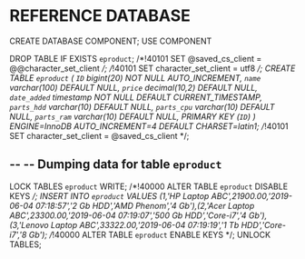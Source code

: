 # REFERENCE DATABASE


CREATE DATABASE COMPONENT;
USE COMPONENT

 DROP TABLE IF EXISTS `eproduct`;
/*!40101 SET @saved_cs_client     = @@character_set_client */;
/*!40101 SET character_set_client = utf8 */;
CREATE TABLE `eproduct` (
  `ID` bigint(20) NOT NULL AUTO_INCREMENT,
  `name` varchar(100) DEFAULT NULL,
  `price` decimal(10,2) DEFAULT NULL,
  `date_added` timestamp NOT NULL DEFAULT CURRENT_TIMESTAMP,
  `parts_hdd` varchar(10) DEFAULT NULL,
  `parts_cpu` varchar(10) DEFAULT NULL,
  `parts_ram` varchar(10) DEFAULT NULL,
  PRIMARY KEY (`ID`)
) ENGINE=InnoDB AUTO_INCREMENT=4 DEFAULT CHARSET=latin1;
/*!40101 SET character_set_client = @saved_cs_client */;

--
-- Dumping data for table `eproduct`
--

LOCK TABLES `eproduct` WRITE;
/*!40000 ALTER TABLE `eproduct` DISABLE KEYS */;
INSERT INTO `eproduct` VALUES (1,'HP Laptop ABC',21900.00,'2019-06-04 07:18:57','2 Gb HDD','AMD Phenom','4 Gb'),(2,'Acer Laptop ABC',23300.00,'2019-06-04 07:19:07','500 Gb HDD','Core-i7','4 Gb'),(3,'Lenovo Laptop ABC',33322.00,'2019-06-04 07:19:19','1 Tb HDD','Core-i7','8 Gb');
/*!40000 ALTER TABLE `eproduct` ENABLE KEYS */;
UNLOCK TABLES;
